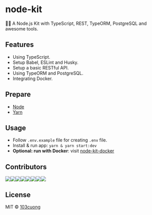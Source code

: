 # node-kit

🐢🚀 A Node.js Kit with TypeScript, REST, TypeORM, PostgreSQL and awesome tools.

## Features

- Using TypeScript.
- Setup Babel, ESLint and Husky.
- Setup a basic RESTful API.
- Using TypeORM and PostgreSQL.
- Integrating Docker.

## Prepare

- [Node](https://nodejs.org/en/)
- [Yarn](https://yarnpkg.com/en/)

## Usage

- Follow `.env.example` file for creating `.env` file.
- Install & run app: `yarn & yarn start:dev`
- **Optional: run with Docker**: visit [node-kit-docker](https://github.com/103cuong/node-kit-docker)

## Contributors

[![](https://sourcerer.io/fame/103cuong/103cuong/node-kit/images/0)](https://sourcerer.io/fame/103cuong/103cuong/node-kit/links/0)[![](https://sourcerer.io/fame/103cuong/103cuong/node-kit/images/1)](https://sourcerer.io/fame/103cuong/103cuong/node-kit/links/1)[![](https://sourcerer.io/fame/103cuong/103cuong/node-kit/images/2)](https://sourcerer.io/fame/103cuong/103cuong/node-kit/links/2)[![](https://sourcerer.io/fame/103cuong/103cuong/node-kit/images/3)](https://sourcerer.io/fame/103cuong/103cuong/node-kit/links/3)[![](https://sourcerer.io/fame/103cuong/103cuong/node-kit/images/4)](https://sourcerer.io/fame/103cuong/103cuong/node-kit/links/4)[![](https://sourcerer.io/fame/103cuong/103cuong/node-kit/images/5)](https://sourcerer.io/fame/103cuong/103cuong/node-kit/links/5)[![](https://sourcerer.io/fame/103cuong/103cuong/node-kit/images/6)](https://sourcerer.io/fame/103cuong/103cuong/node-kit/links/6)[![](https://sourcerer.io/fame/103cuong/103cuong/node-kit/images/7)](https://sourcerer.io/fame/103cuong/103cuong/node-kit/links/7)

## License

MIT © [103cuong](https://github.com/103cuong)
